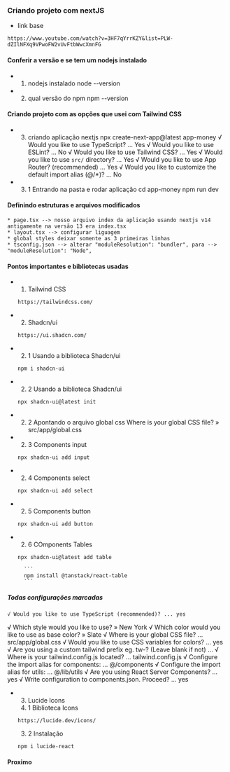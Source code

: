 ### Criando projeto com nextJS
* link base
```
https://www.youtube.com/watch?v=3HF7qYrrKZY&list=PLW-dZIlNFXq9VPwoFW2vUvFtbWwcXmnFG
```

#### Conferir a versão e se tem um nodejs instalado
* 1. nodejs instalado
node --version

* 2. qual versão do npm 
npm --version

#### Criando projeto com as opções que usei com Tailwind CSS
* 3. criando aplicação nextjs
npx create-next-app@latest app-money
    √ Would you like to use TypeScript? ... Yes
    √ Would you like to use ESLint? ... No
    √ Would you like to use Tailwind CSS? ... Yes
    √ Would you like to use `src/` directory? ... Yes
    √ Would you like to use App Router? (recommended) ... Yes
    √ Would you like to customize the default import alias (@/*)? ... No

* 3. 1 Entrando na pasta e rodar aplicação
    cd app-money
    npm run dev

#### Definindo estruturas e arquivos modificados
    * page.tsx --> nosso arquivo index da aplicação usando nextjs v14 antigamente na versão 13 era index.tsx
    * layout.tsx --> configurar liguagem
    * global styles deixar somente as 3 primeiras linhas
    * tsconfig.json --> alterar "moduleResolution": "bundler", para --> "moduleResolution": "Node",

#### Pontos importantes e bibliotecas usadas
* 1. Tailwind CSS
    ```
    https://tailwindcss.com/
    ```
* 2. Shadcn/ui
    ```
    https://ui.shadcn.com/
    ```
* 2. 1 Usando a biblioteca Shadcn/ui
    ```
    npm i shadcn-ui
    ```
* 2. 2 Usando a biblioteca Shadcn/ui
    ``` New York Basico
    npx shadcn-ui@latest init
    ```
* 2. 2 Apontando o arquivo global css
     Where is your global CSS file? » src/app/global.css

* 2. 3 Components input
    ```
    npx shadcn-ui add input
    ```
* 2. 4 Components select
    ```
    npx shadcn-ui add select
    ```
* 2. 5 Components button
    ```
    npx shadcn-ui add button
    ```
* 2. 6 COmponents Tables
    ```
    npx shadcn-ui@latest add table
    ```
        ```
        npm install @tanstack/react-table
        ```



##### Todas configurações marcadas
    √ Would you like to use TypeScript (recommended)? ... yes
√ Which style would you like to use? » New York
√ Which color would you like to use as base color? » Slate
√ Where is your global CSS file? ... src/app/global.css
√ Would you like to use CSS variables for colors? ... yes
√ Are you using a custom tailwind prefix eg. tw-? (Leave blank if not) ...
√ Where is your tailwind.config.js located? ... tailwind.config.js
√ Configure the import alias for components: ... @/components
√ Configure the import alias for utils: ... @/lib/utils
√ Are you using React Server Components? ... yes
√ Write configuration to components.json. Proceed? ... yes

* 3. Lucide Icons
    3. 1 Biblioteca Icons
    ```
    https://lucide.dev/icons/
    ```
    3. 2 Instalação
    ```
    npm i lucide-react
    ```


#### Proximo